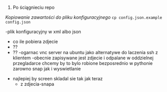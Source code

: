 1. Po ściągnieciu repo 

*Kopiowanie zawartości do pliku konfiguracyjnego*
```cp config.json.example config.json```

-plik konfiguracyjny w xml albo json 
  * co ile pobiera zdjecie
  * ??
  * ??
-ogarnac vnc server na ubuntu jako alternatywe do laczenia ssh z klientem
-obecnie zapisywane jest zdjecie i odpalane w oddzielnej przegladarce chcemy by to bylo robione bezposrednio w pythonie zarowno snap jak i wyswietlanie

- najlepiej by screen skladal sie tak jak teraz
  * z zdjecia-snapa
